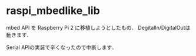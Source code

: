 # raspi_mbedlike_lib

mbed API を Raspberry Pi 2 に移植しようとしたもの．
DegitalIn/DigitalOutは動きます．

Serial APIの実装で辛くなったので中断します．
